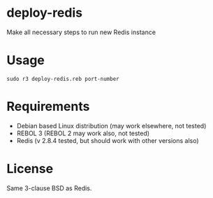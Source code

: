 deploy-redis
============

Make all necessary steps to run new Redis instance


Usage
=====

	sudo r3 deploy-redis.reb port-number

Requirements
============

* Debian based Linux distribution (may work elsewhere, not tested)
* REBOL 3 (REBOL 2 may work also, not tested)
* Redis (v 2.8.4 tested, but should work with other versions also)

License
=======

Same 3-clause BSD as Redis.